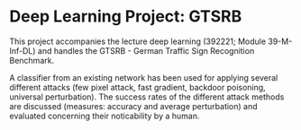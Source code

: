 # Deep Learning Project: GTSRB
This project accompanies the lecture deep learning (392221; Module 39-M-Inf-DL) and handles the GTSRB - German Traffic Sign Recognition Benchmark.

A classifier from an existing network has been used for applying several different attacks (few pixel attack, fast gradient, backdoor poisoning, universal perturbation). The success rates of the different attack methods are discussed (measures: accuracy and average perturbation) and evaluated concerning their noticability by a human. 
